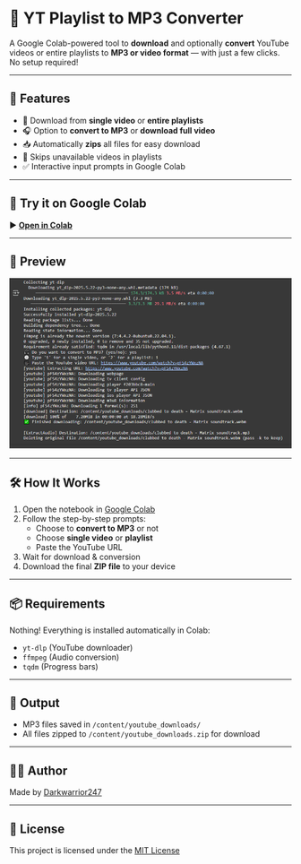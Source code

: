 # 🎵 YT Playlist to MP3 Converter

A Google Colab-powered tool to **download** and optionally **convert** YouTube videos or entire playlists to **MP3 or video format** — with just a few clicks. No setup required!

---

## 🚀 Features

- 🔗 Download from **single video** or **entire playlists**
- 🎧 Option to **convert to MP3** or **download full video**
- 📥 Automatically **zips** all files for easy download
- 🔄 Skips unavailable videos in playlists
- ✅ Interactive input prompts in Google Colab

---

## 🧪 Try it on Google Colab

▶️ [**Open in Colab**](https://colab.research.google.com/github/Darkwarrior247/YT-Playlist-to-MP3-Converter/blob/main/YT-Playlist-to-MP3-Converter.ipynb)

---

## 📸 Preview

![screenshot](assets/demo.png)

---

## 🛠️ How It Works

1. Open the notebook in [Google Colab](https://colab.research.google.com/)
2. Follow the step-by-step prompts:
   - Choose to **convert to MP3** or not
   - Choose **single video** or **playlist**
   - Paste the YouTube URL
3. Wait for download & conversion
4. Download the final **ZIP file** to your device

---

## 📦 Requirements

Nothing! Everything is installed automatically in Colab:
- `yt-dlp` (YouTube downloader)
- `ffmpeg` (Audio conversion)
- `tqdm` (Progress bars)

---

## 📁 Output

- MP3 files saved in `/content/youtube_downloads/`
- All files zipped to `/content/youtube_downloads.zip` for download

---

## 🧑‍💻 Author

Made by [Darkwarrior247](https://github.com/Darkwarrior247)

---

## 📝 License

This project is licensed under the [MIT License](LICENSE)

